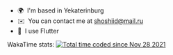 * 🌍  I'm based in Yekaterinburg
* ✉️  You can contact me at [shoshiid@mail.ru](mailto:shoshiid@mail.ru)
* 🧠  I use Flutter

WakaTime stats:
[<a href="https://wakatime.com/@4016d1b7-d562-4259-b50d-efb21a5f523f"><img src="https://wakatime.com/badge/user/4016d1b7-d562-4259-b50d-efb21a5f523f.svg" alt="Total time coded since Nov 28 2021" /></a>](https://wakatime.com/@Shoshi)
